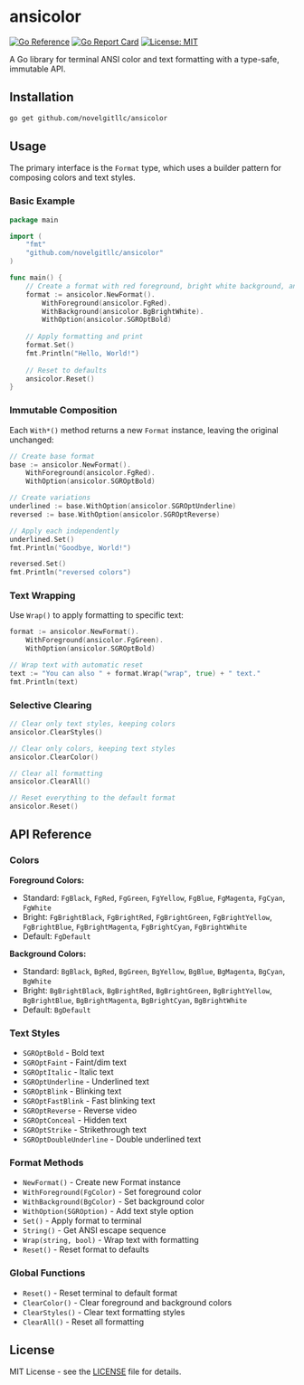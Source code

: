# ansicolor

[![Go Reference](https://pkg.go.dev/badge/github.com/novelgitllc/ansicolor.svg)](https://pkg.go.dev/github.com/novelgitllc/ansicolor)
[![Go Report Card](https://goreportcard.com/badge/github.com/novelgitllc/ansicolor)](https://goreportcard.com/report/github.com/novelgitllc/ansicolor)
[![License: MIT](https://img.shields.io/badge/License-MIT-yellow.svg)](https://opensource.org/licenses/MIT)

A Go library for terminal ANSI color and text formatting with a type-safe, immutable API.

## Installation

```bash
go get github.com/novelgitllc/ansicolor
```

## Usage

The primary interface is the `Format` type, which uses a builder pattern for composing colors and text styles.

### Basic Example

```go
package main

import (
    "fmt"
    "github.com/novelgitllc/ansicolor"
)

func main() {
    // Create a format with red foreground, bright white background, and bold text
    format := ansicolor.NewFormat().
        WithForeground(ansicolor.FgRed).
        WithBackground(ansicolor.BgBrightWhite).
        WithOption(ansicolor.SGROptBold)
    
    // Apply formatting and print
    format.Set()
    fmt.Println("Hello, World!")
    
    // Reset to defaults
    ansicolor.Reset()
}
```

### Immutable Composition

Each `With*()` method returns a new `Format` instance, leaving the original unchanged:

```go
// Create base format
base := ansicolor.NewFormat().
    WithForeground(ansicolor.FgRed).
    WithOption(ansicolor.SGROptBold)

// Create variations
underlined := base.WithOption(ansicolor.SGROptUnderline)
reversed := base.WithOption(ansicolor.SGROptReverse)

// Apply each independently
underlined.Set()
fmt.Println("Goodbye, World!")

reversed.Set()
fmt.Println("reversed colors")
```

### Text Wrapping

Use `Wrap()` to apply formatting to specific text:

```go
format := ansicolor.NewFormat().
    WithForeground(ansicolor.FgGreen).
    WithOption(ansicolor.SGROptBold)

// Wrap text with automatic reset
text := "You can also " + format.Wrap("wrap", true) + " text."
fmt.Println(text)
```

### Selective Clearing

```go
// Clear only text styles, keeping colors
ansicolor.ClearStyles()

// Clear only colors, keeping text styles  
ansicolor.ClearColor()

// Clear all formatting
ansicolor.ClearAll()

// Reset everything to the default format
ansicolor.Reset()
```

## API Reference

### Colors

**Foreground Colors:**
- Standard: `FgBlack`, `FgRed`, `FgGreen`, `FgYellow`, `FgBlue`, `FgMagenta`, `FgCyan`, `FgWhite`
- Bright: `FgBrightBlack`, `FgBrightRed`, `FgBrightGreen`, `FgBrightYellow`, `FgBrightBlue`, `FgBrightMagenta`, `FgBrightCyan`, `FgBrightWhite`
- Default: `FgDefault`

**Background Colors:**
- Standard: `BgBlack`, `BgRed`, `BgGreen`, `BgYellow`, `BgBlue`, `BgMagenta`, `BgCyan`, `BgWhite`
- Bright: `BgBrightBlack`, `BgBrightRed`, `BgBrightGreen`, `BgBrightYellow`, `BgBrightBlue`, `BgBrightMagenta`, `BgBrightCyan`, `BgBrightWhite`
- Default: `BgDefault`

### Text Styles

- `SGROptBold` - Bold text
- `SGROptFaint` - Faint/dim text
- `SGROptItalic` - Italic text
- `SGROptUnderline` - Underlined text
- `SGROptBlink` - Blinking text
- `SGROptFastBlink` - Fast blinking text
- `SGROptReverse` - Reverse video
- `SGROptConceal` - Hidden text
- `SGROptStrike` - Strikethrough text
- `SGROptDoubleUnderline` - Double underlined text

### Format Methods

- `NewFormat()` - Create new Format instance
- `WithForeground(FgColor)` - Set foreground color
- `WithBackground(BgColor)` - Set background color
- `WithOption(SGROption)` - Add text style option
- `Set()` - Apply format to terminal
- `String()` - Get ANSI escape sequence
- `Wrap(string, bool)` - Wrap text with formatting
- `Reset()` - Reset format to defaults

### Global Functions

- `Reset()` - Reset terminal to default format
- `ClearColor()` - Clear foreground and background colors
- `ClearStyles()` - Clear text formatting styles
- `ClearAll()` - Reset all formatting

## License

MIT License - see the [LICENSE](LICENSE) file for details.